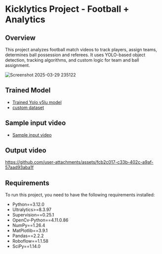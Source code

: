 # Kicklytics Project - Football + Analytics

## Overview

This project analyzes football match videos to track players, assign teams, determines ball possession and referees. It uses YOLO-based object detection, tracking algorithms, and custom logic for team and ball assignment.

![Screenshot 2025-03-29 235122](https://github.com/user-attachments/assets/20e58aa2-3adc-4607-858a-9d74453d3f03)

## Trained Model
- [Trained Yolo v5lu model](https://drive.google.com/file/d/1A4xofTlNuG2hxRY38u8rTKSMJIaVLCFL/view?usp=sharing)
- [custom dataset](https://universe.roboflow.com/roboflow-jvuqo/football-players-detection-3zvbc/dataset/1)

## Sample input video
-  [Sample input video](https://drive.google.com/file/d/1LtXotImyfxwHYCu1vxPHkxL2SA2_FmPE/view?usp=sharing)

## Output video


https://github.com/user-attachments/assets/fcb2c017-c33b-402c-a9af-57aad93aba1f






## Requirements
To run this project, you need to have the following requirements installed:
- Python==3.12.0
- Ultralytics>=8.3.97
- Supervision==0.25.1
- OpenCv-Python==4.11.0.86
- NumPy==1.26.4
- MatPlotlib==3.9.1
- Pandas==2.2.2
- Roboflow==1.1.58
- SciPy==1.14.0









